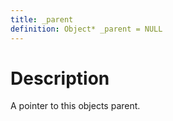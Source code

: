 ```yaml
---
title: _parent
definition: Object* _parent = NULL
---
```


# Description
A pointer to this objects parent.
